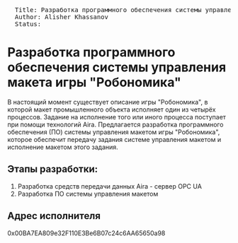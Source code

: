 <pre>
  Title: Разработка программного обеспечения системы управления макета игры "Робономика"
  Author: Alisher Khassanov <a.khssnv@gmail.com>
  Status:
</pre>

Разработка программного обеспечения системы управления макета игры "Робономика"
==
В настоящий момент существует описание игры "Робономика", в которой макет промышленного объекта исполняет один из четырёх процессов.
Задание на исполнение того или иного процесса поступает при помощи технологий Aira.
Предлагается разработка программного обеспечения (ПО) системы управления макетом игры "Робономика", которое обеспечит передачу задания системе управления макетом и исполнение макетом этого задания.

Этапы разработки:
--
1. Разработка средств передачи данных Aira - сервер OPC UA
2. Разработка ПО системы управления макетом

Адрес исполнителя
--
0x00BA7EA809e32F110E3Be6B07c24c6AA65650a98
